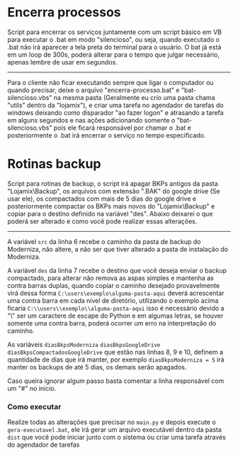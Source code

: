 # Encerra processos
Script para encerrar os serviços juntamente com um script básico em VB para executar o .bat em modo "silencioso", ou seja, quando executado o .bat não irá aparecer a tela preta do terminal para o usuário.
O bat já está em um loop de 300s, poderá alterar para o tempo que julgar necessário, apenas lembre de usar em segundos.

------

Para o cliente não ficar executando sempre que ligar o computador ou quando precisar, deixe o arquivo "encerra-processo.bat" e "bat-silencioso.vbs" na mesma pasta (Geralmente eu crio uma pasta chama "utils" dentro da "lojamix"), e criar uma tarefa no agendador de tarefas do windows deixando como disparador "ao fazer logon" e atrasando a tarefa em alguns segundos e nas ações adicionando somente o "bat-silencioso.vbs" pois ele ficará responsável por chamar o .bat e posteriormente o .bat irá encerrar o serviço no tempo especificado.

# Rotinas backup
Script para rotinas de backup, o script irá apagar BKPs antigos da pasta "Lojamix\Backup", os arquivos com extensão ".BAK" do google drive (Se usar ele), os compactados com mais de 5 dias do google drive e posteriormente compactar os BKPs mais novos do "Lojamix\Backup" e copiar para o destino definido na variável "des".
Abaixo deixarei o que poderá ser alterado e como você pode realizar essas alterações.

------

A variável `src` da linha 6 recebe o caminho da pasta de backup do Moderniza, não altere, a não ser que tiver alterado a pasta de instalação do Moderniza.

A variável `des` da linha 7 recebe o destino que você deseja enviar o backup compactado, para alterar não remova as aspas simples e mantenha as contra barras duplas, quando copiar o caminho desejado provavelmente virá dessa forma `C:\users\exemplo\alguma-pasta-aqui` deverá acrescentar uma contra barra em cada nível de diretório, utilizando o exemplo acima ficaria `C:\\users\\exemplo\\alguma-pasta-aqui` isso é necessário devido a "\\" ser um caractere de escape do Python e em algumas letras, se houver somente uma contra barra, poderá ocorrer um erro na interpretação do caminho.

As variáveis `diasBkpsModerniza` `diasBkpsGoogleDrive` `diasBkpsCompactadosGoogleDrive` que estão nas linhas 8, 9 e 10, definem a quantidade de dias que irá manter, por exemplo `diasBkpsModerniza = 5` irá manter os backups de até 5 dias, os demais serão apagados.

Caso queira ignorar algum passo basta comentar a linha responsável com um "#" no início.

### Como executar
Realize todas as alterações que precisar no `main.py` e depois execute o `gera-executavel.bat`, ele irá gerar um arquivo executável dentro da pasta `dist` que você pode iniciar junto com o sistema ou criar uma tarefa através do agendador de tarefas